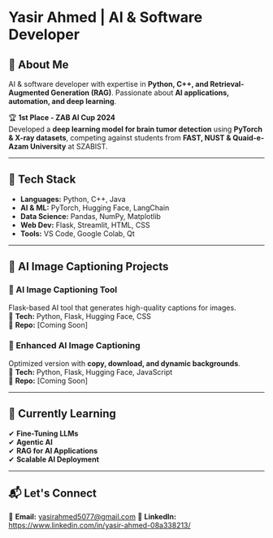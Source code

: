 # Yasir Ahmed | AI & Software Developer  

## 🚀 About Me  
AI & software developer with expertise in **Python, C++, and Retrieval-Augmented Generation (RAG)**. Passionate about **AI applications, automation, and deep learning**.  

🏆 **1st Place - ZAB AI Cup 2024**  
Developed a **deep learning model for brain tumor detection** using **PyTorch & X-ray datasets**, competing against students from **FAST, NUST & Quaid-e-Azam University** at SZABIST.  

---

## 🔧 Tech Stack  
- **Languages:** Python, C++, Java  
- **AI & ML:** PyTorch, Hugging Face, LangChain  
- **Data Science:** Pandas, NumPy, Matplotlib  
- **Web Dev:** Flask, Streamlit, HTML, CSS  
- **Tools:** VS Code, Google Colab, Qt  

---

## 📌 AI Image Captioning Projects  
### 🔹 AI Image Captioning Tool  
Flask-based AI tool that generates high-quality captions for images.  
📌 **Tech:** Python, Flask, Hugging Face, CSS  
🔗 **Repo:** [Coming Soon]  

### 🔹 Enhanced AI Image Captioning  
Optimized version with **copy, download, and dynamic backgrounds**.  
📌 **Tech:** Python, Flask, Hugging Face, JavaScript  
🔗 **Repo:** [Coming Soon]  

---

## 📖 Currently Learning  
✔ **Fine-Tuning LLMs**  
✔ **Agentic AI**  
✔ **RAG for AI Applications**  
✔ **Scalable AI Deployment**  

---

## 📬 Let's Connect  
📧 **Email:** yasirahmed5077@gmail.com
🔗 **LinkedIn:**  https://www.linkedin.com/in/yasir-ahmed-08a338213/
